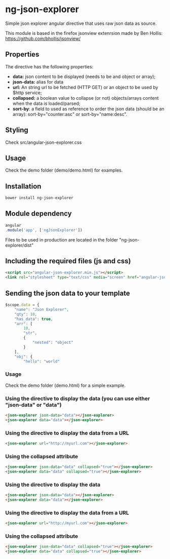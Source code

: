 # ng-json-explorer

Simple json explorer angular directive that uses raw json data as source.

This module is based in the firefox jsonview extenrsion made by Ben Hollis: https://github.com/bhollis/jsonview/

## Properties
The directive has the following properties:

- **data:** json content to be displayed (needs to be and object or array);
- **json-data:** alias for data
- **url:** An string url to be fetched (HTTP GET) or an object to be used by $http service;
-  **collapsed:** a boolean value to collapse (or not) objects/arrays content when the data is loaded/parsed;
-  **sort-by**: a field to used as reference to order the json data (should be an array): sort-by="counter:asc" or sort-by="name:desc".

## Styling

Check src/angular-json-explorer.css


## Usage

Check the demo folder (demo/demo.html) for examples.

## Installation

```sh
bower install ng-json-explorer
```

## Module dependency

```js
angular
.module('app', ['ngJsonExplorer'])
```

Files to be used in production are located in the folder "ng-json-explorer/dist"

## Including the required files (js and css)

```html
<script src="angular-json-explorer.min.js"></script> 
<link rel="stylesheet" type="text/css" media="screen" href="angular-json-explorer.css" />
```

## Sending the json data to your template

```js
$scope.data = {
	"name": "Json Explorer",
	"qty": 10,
	"has_data": true,
	"arr": [
		10,
		"str",
		{
			"nested": "object"
		}
	],
	"obj": {
		"hello": "world"
```

### Usage

Check the demo folder (demo.html) for a simple example.

### Using the directive to display the data (you can use either "json-data" or "data")

```html
<json-explorer json-data="data"></json-explorer>
<json-explorer data="data"></json-explorer>
```

### Using the directive to display the data from a URL

```html
<json-explorer url="http://myurl.com"></json-explorer>
```

### Using the collapsed attribute

```html
<json-explorer json-data="data" collapsed="true"></json-explorer>
<json-explorer data="data" collapsed="true"></json-explorer>
```
### Using the directive to display the data

```html
<json-explorer json-data="data"></json-explorer>
<json-explorer data="data"></json-explorer>
```

### Using the directive to display the data from a URL

```html
<json-explorer url="http://myurl.com"></json-explorer>
```
### Using the collapsed attribute

```html
<json-explorer json-data="data" collapsed="true"></json-explorer>
<json-explorer data="data" collapsed="true"></json-explorer>
```

